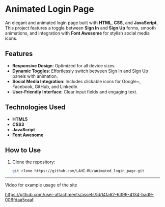 # Animated Login Page

An elegant and animated login page built with **HTML**, **CSS**, and **JavaScript**. This project features a toggle between **Sign In** and **Sign Up** forms, smooth animations, and integration with **Font Awesome** for stylish social media icons.

## Features
- **Responsive Design**: Optimized for all device sizes.
- **Dynamic Toggles**: Effortlessly switch between Sign In and Sign Up panels with animation.
- **Social Media Integration**: Includes clickable icons for Google+, Facebook, GitHub, and LinkedIn.
- **User-Friendly Interface**: Clear input fields and engaging text.

## Technologies Used
- **HTML5**
- **CSS3**
- **JavaScript**
- **Font Awesome**

## How to Use
1. Clone the repository:
   ```bash
   git clone https://github.com/LAHI-RU/animated_login_page.git

---

Video for example usage of the site

https://github.com/user-attachments/assets/5b14fa62-6399-4134-bad9-006fdaa5caaf
